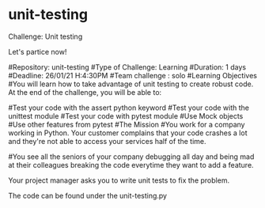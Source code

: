 # unit-testing
Challenge: Unit testing

Let's partice now!

#Repository: unit-testing
#Type of Challenge: Learning
#Duration: 1 days
#Deadline: 26/01/21 H:4:30PM
#Team challenge : solo
#Learning Objectives
#You will learn how to take advantage of unit testing to create robust code. At the end of the challenge, you will be able to:

#Test your code with the assert python keyword
#Test your code with the unittest module
#Test your code with pytest module
#Use Mock objects
#Use other features from pytest
#The Mission
#You work for a company working in Python. Your customer complains that your code crashes a lot and they're not able to access your services half of the time.

#You see all the seniors of your company debugging all day and being mad at their colleagues breaking the code everytime they want to add a feature.

Your project manager asks you to write unit tests to fix the problem.

The code can be found under the unit-testing.py
